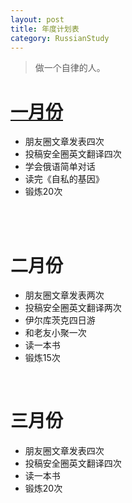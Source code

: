 ```yaml
---
layout: post
title: 年度计划表
category: RussianStudy
---
```


>做一个自律的人。

<script language="javascript" type="text/javascript"> 
    function isHidden(oDiv){
      var vDiv = document.getElementById(oDiv);
      vDiv.style.display = (vDiv.style.display == 'none')?'block':'none';
    }
</script> 

<a href="#" onClick="isHidden('aa')"><span>
# 一月份
</span></a>
<span id='aa'>
+ 朋友圈文章发表四次
+ 投稿安全圈英文翻译四次
+ 学会俄语简单对话
+ 读完《自私的基因》
+ 锻炼20次
</span>
<br />

<br />

# 二月份
+ 朋友圈文章发表两次
+ 投稿安全圈英文翻译两次
+ 伊尔库茨克四日游
+ 和老友小聚一次
+ 读一本书
+ 锻炼15次
<br />

# 三月份
+ 朋友圈文章发表四次
+ 投稿安全圈英文翻译四次
+ 读一本书
+ 锻炼20次

